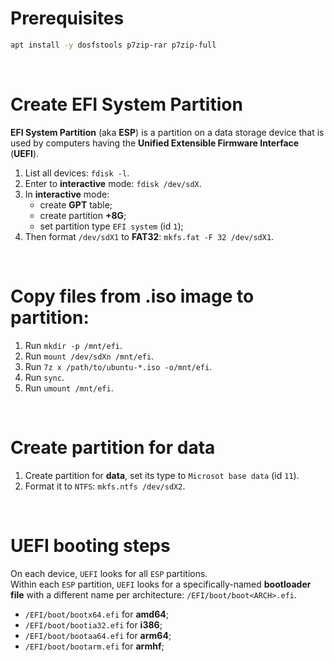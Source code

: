 # Prerequisites
```bash
apt install -y dosfstools p7zip-rar p7zip-full
```

<br>

# Create EFI System Partition
**EFI System Partition** (aka **ESP**) is a partition on a data storage device that is used by computers having the **Unified Extensible Firmware Interface** (**UEFI**).<br>

1. List all devices: `fdisk -l`.
2. Enter to **interactive** mode: `fdisk /dev/sdX`.
3. In **interactive** mode:
   - create **GPT** table;
   - create partition **+8G**;
   - set partition type `EFI system` (id `1`);
4. Then format `/dev/sdX1` to **FAT32**: `mkfs.fat -F 32 /dev/sdX1`.

<br>

# Copy files from .iso image to partition:
1. Run `mkdir -p /mnt/efi`.
2. Run `mount /dev/sdXn /mnt/efi`.
3. Run `7z x /path/to/ubuntu-*.iso -o/mnt/efi`.
4. Run `sync`.
5. Run `umount /mnt/efi`.

<br>

# Create partition for data
1. Create partition for **data**, set its type to `Microsot base data` (id `11`).
2. Format it to `NTFS`: `mkfs.ntfs /dev/sdX2`.

<br>

# UEFI booting steps
On each device, `UEFI` looks for all `ESP` partitions.<br>
Within each `ESP` partition, `UEFI` looks for a specifically-named **bootloader file**  with a different name per architecture: `/EFI/boot/boot<ARCH>.efi`.
- `/EFI/boot/bootx64.efi` for **amd64**;
- `/EFI/boot/bootia32.efi` for **i386**;
- `/EFI/boot/bootaa64.efi` for **arm64**;
- `/EFI/boot/bootarm.efi` for **armhf**;
